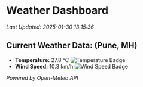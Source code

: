 
# Weather Dashboard

_Last Updated: 2025-01-30 13:15:36_

## Current Weather Data: (Pune, MH)
- **Temperature:** 27.8 °C ![Temperature Badge](https://img.shields.io/badge/Temperature-Medium%20Temp-green)
- **Wind Speed:** 10.3 km/h ![Wind Speed Badge](https://img.shields.io/badge/Wind%20Speed-Low%20Wind-blue)

*Powered by Open-Meteo API*
